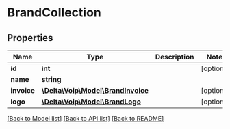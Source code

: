 # BrandCollection

## Properties
Name | Type | Description | Notes
------------ | ------------- | ------------- | -------------
**id** | **int** |  | [optional] 
**name** | **string** |  | 
**invoice** | [**\Delta\Voip\Model\BrandInvoice**](BrandInvoice.md) |  | [optional] 
**logo** | [**\Delta\Voip\Model\BrandLogo**](BrandLogo.md) |  | [optional] 

[[Back to Model list]](../README.md#documentation-for-models) [[Back to API list]](../README.md#documentation-for-api-endpoints) [[Back to README]](../README.md)


